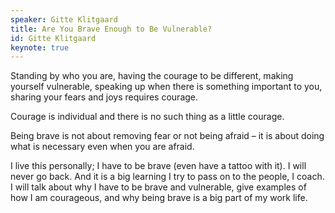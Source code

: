 ```yaml
---
speaker: Gitte Klitgaard
title: Are You Brave Enough to Be Vulnerable?
id: Gitte Klitgaard
keynote: true
---
```

Standing by who you are, having the courage to be different, making yourself vulnerable, speaking up when there is something important to you, sharing your fears and joys requires courage.

Courage is individual and there is no such thing as a little courage.

Being brave is not about removing fear or not being afraid – it is about doing what is necessary even when you are afraid.

I live this personally; I have to be brave (even have a tattoo with it).  I will never go back. And it is a big learning I try to pass on to the people, I coach. I will talk about why I have to be brave and vulnerable, give examples of how I am courageous, and why being brave is a big part of my work life.
